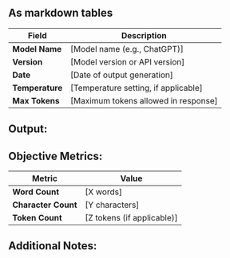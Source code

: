 ## As markdown tables

| Field             | Description           |
| ----------------- | --------------------- |
| **Model Name**    | [Model name (e.g., ChatGPT)] |
| **Version**       | [Model version or API version] |
| **Date**          | [Date of output generation] |
| **Temperature**   | [Temperature setting, if applicable] |
| **Max Tokens**    | [Maximum tokens allowed in response] |

 
## Output:
 

## Objective Metrics:

| Metric             | Value                |
| ------------------ | -------------------- |
| **Word Count**     | [X words]            |
| **Character Count**| [Y characters]       |
| **Token Count**    | [Z tokens (if applicable)] |

## Additional Notes:
 